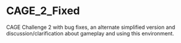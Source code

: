 # CAGE_2_Fixed
CAGE Challenge 2 with bug fixes, an alternate simplified version and discussion/clarification about gameplay and using this environment.
